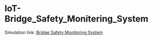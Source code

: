 # IoT-Bridge_Safety_Monitering_System

Simulation link: 
<a href="https://www.tinkercad.com/things/0A5jBieXsDo">Bridge Safety Monitoring System</a>
